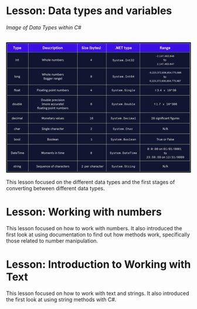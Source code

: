 # Lesson: Data types and variables

###### Image of Data Types within C#
![alt text](data_types.png)

This lesson focused on the different data types and the first stages of converting between different data types.

# Lesson: Working with numbers

This lesson focused on how to work with numbers. It also introduced the first look at using documentation to find out how methods work, specifically those related to number manipulation.

# Lesson: Introduction to Working with Text

This lesson focused on how to work with text and strings. It also introduced the first look at using string methods with C#.

